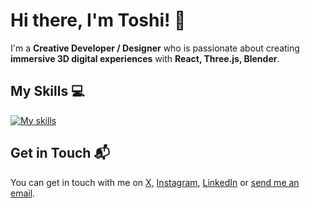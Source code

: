 # Hi there, I'm Toshi! 👋

<!--
![Banner Image](your_banner_image_url_here)
-->
 
I'm a **Creative Developer / Designer** who is passionate about creating **immersive 3D digital experiences** with **React, Three.js, Blender**. 

## My Skills 💻 

[![My skills](https://skillicons.dev/icons?i=html,css,js,threejs,tailwind,react,cpp,blender,unreal,arduino)](https://skillicons.dev)

<!--
## Featured Projects 🚀

### [Portfolio website](project_1_link)

![Project 1 Screenshot](project_1_screenshot_url)

**[Project 1 Title]** is a **[brief project description]** built with **[technologies used]**. This project demonstrates my ability to **[skills demonstrated by the project]**. You can check out the repository [here](project_1_repository_link).

### [OBJECT Rotterdam](project_2_link)

![Project 2 Screenshot](project_2_screenshot_url)

**[Project 2 Title]** is a **[brief project description]** built with **[technologies used]**. This project showcases my skills in **[skills demonstrated by the project]**. You can check out the repository [here](project_2_repository_link).

-->

## Get in Touch 📬

You can get in touch with me on [X](https://x.com/toshihito_endo), [Instagram](https://www.instagram.com/toshihitoendo/), [LinkedIn](https://www.linkedin.com/in/toshihito-endo-a68a82172/) or [send me an email](toshihito.endo@gmail.com).
